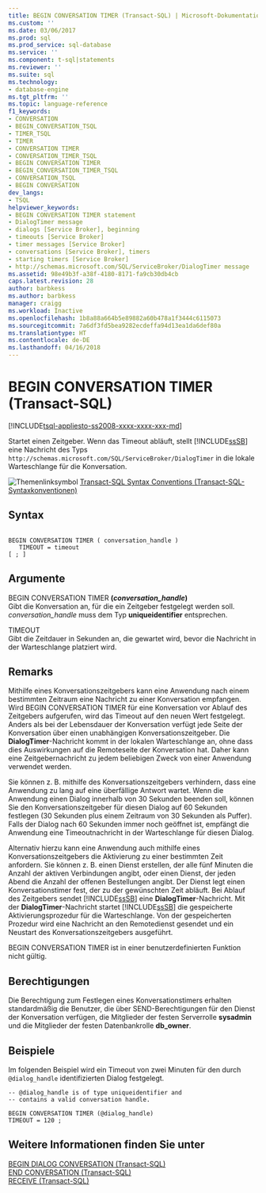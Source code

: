 ```yaml
---
title: BEGIN CONVERSATION TIMER (Transact-SQL) | Microsoft-Dokumentation
ms.custom: ''
ms.date: 03/06/2017
ms.prod: sql
ms.prod_service: sql-database
ms.service: ''
ms.component: t-sql|statements
ms.reviewer: ''
ms.suite: sql
ms.technology:
- database-engine
ms.tgt_pltfrm: ''
ms.topic: language-reference
f1_keywords:
- CONVERSATION
- BEGIN_CONVERSATION_TSQL
- TIMER_TSQL
- TIMER
- CONVERSATION TIMER
- CONVERSATION_TIMER_TSQL
- BEGIN CONVERSATION TIMER
- BEGIN_CONVERSATION_TIMER_TSQL
- CONVERSATION_TSQL
- BEGIN CONVERSATION
dev_langs:
- TSQL
helpviewer_keywords:
- BEGIN CONVERSATION TIMER statement
- DialogTimer message
- dialogs [Service Broker], beginning
- timeouts [Service Broker]
- timer messages [Service Broker]
- conversations [Service Broker], timers
- starting timers [Service Broker]
- http://schemas.microsoft.com/SQL/ServiceBroker/DialogTimer message
ms.assetid: 98e49b3f-a38f-4180-8171-fa9cb30db4cb
caps.latest.revision: 28
author: barbkess
ms.author: barbkess
manager: craigg
ms.workload: Inactive
ms.openlocfilehash: 1b8a88a664b5e89882a60b478a1f3444c6115073
ms.sourcegitcommit: 7a6df3fd5bea9282ecdeffa94d13ea1da6def80a
ms.translationtype: HT
ms.contentlocale: de-DE
ms.lasthandoff: 04/16/2018
---
```

# <a name="begin-conversation-timer-transact-sql"></a>BEGIN CONVERSATION TIMER (Transact-SQL)
[!INCLUDE[tsql-appliesto-ss2008-xxxx-xxxx-xxx-md](../../includes/tsql-appliesto-ss2008-xxxx-xxxx-xxx-md.md)]

  Startet einen Zeitgeber. Wenn das Timeout abläuft, stellt [!INCLUDE[ssSB](../../includes/sssb-md.md)] eine Nachricht des Typs `http://schemas.microsoft.com/SQL/ServiceBroker/DialogTimer` in die lokale Warteschlange für die Konversation.  
  
 ![Themenlinksymbol](../../database-engine/configure-windows/media/topic-link.gif "Topic link icon") [Transact-SQL Syntax Conventions (Transact-SQL-Syntaxkonventionen)](../../t-sql/language-elements/transact-sql-syntax-conventions-transact-sql.md)  
  
## <a name="syntax"></a>Syntax  
  
```  
  
BEGIN CONVERSATION TIMER ( conversation_handle )  
   TIMEOUT = timeout   
[ ; ]  
```  
  
## <a name="arguments"></a>Argumente  
 BEGIN CONVERSATION TIMER **(***conversation_handle***)**  
 Gibt die Konversation an, für die ein Zeitgeber festgelegt werden soll. *conversation_handle* muss dem Typ **uniqueidentifier** entsprechen.  
  
 TIMEOUT  
 Gibt die Zeitdauer in Sekunden an, die gewartet wird, bevor die Nachricht in der Warteschlange platziert wird.  
  
## <a name="remarks"></a>Remarks  
 Mithilfe eines Konversationszeitgebers kann eine Anwendung nach einem bestimmten Zeitraum eine Nachricht zu einer Konversation empfangen. Wird BEGIN CONVERSATION TIMER für eine Konversation vor Ablauf des Zeitgebers aufgerufen, wird das Timeout auf den neuen Wert festgelegt. Anders als bei der Lebensdauer der Konversation verfügt jede Seite der Konversation über einen unabhängigen Konversationszeitgeber. Die **DialogTimer**-Nachricht kommt in der lokalen Warteschlange an, ohne dass dies Auswirkungen auf die Remoteseite der Konversation hat. Daher kann eine Zeitgebernachricht zu jedem beliebigen Zweck von einer Anwendung verwendet werden.  
  
 Sie können z. B. mithilfe des Konversationszeitgebers verhindern, dass eine Anwendung zu lang auf eine überfällige Antwort wartet. Wenn die Anwendung einen Dialog innerhalb von 30 Sekunden beenden soll, können Sie den Konversationszeitgeber für diesen Dialog auf 60 Sekunden festlegen (30 Sekunden plus einem Zeitraum von 30 Sekunden als Puffer). Falls der Dialog nach 60 Sekunden immer noch geöffnet ist, empfängt die Anwendung eine Timeoutnachricht in der Warteschlange für diesen Dialog.  
  
 Alternativ hierzu kann eine Anwendung auch mithilfe eines Konversationszeitgebers die Aktivierung zu einer bestimmten Zeit anfordern. Sie können z. B. einen Dienst erstellen, der alle fünf Minuten die Anzahl der aktiven Verbindungen angibt, oder einen Dienst, der jeden Abend die Anzahl der offenen Bestellungen angibt. Der Dienst legt einen Konversationstimer fest, der zu der gewünschten Zeit abläuft. Bei Ablauf des Zeitgebers sendet [!INCLUDE[ssSB](../../includes/sssb-md.md)] eine **DialogTimer**-Nachricht. Mit der **DialogTimer**-Nachricht startet [!INCLUDE[ssSB](../../includes/sssb-md.md)] die gespeicherte Aktivierungsprozedur für die Warteschlange. Von der gespeicherten Prozedur wird eine Nachricht an den Remotedienst gesendet und ein Neustart des Konversationszeitgebers ausgeführt.  
  
 BEGIN CONVERSATION TIMER ist in einer benutzerdefinierten Funktion nicht gültig.  
  
## <a name="permissions"></a>Berechtigungen  
 Die Berechtigung zum Festlegen eines Konversationstimers erhalten standardmäßig die Benutzer, die über SEND-Berechtigungen für den Dienst der Konversation verfügen, die Mitglieder der festen Serverrolle **sysadmin** und die Mitglieder der festen Datenbankrolle **db_owner**.  
  
## <a name="examples"></a>Beispiele  
 Im folgenden Beispiel wird ein Timeout von zwei Minuten für den durch `@dialog_handle` identifizierten Dialog festgelegt.  
  
```  
-- @dialog_handle is of type uniqueidentifier and  
-- contains a valid conversation handle.  
  
BEGIN CONVERSATION TIMER (@dialog_handle)  
TIMEOUT = 120 ;  
```  
  
## <a name="see-also"></a>Weitere Informationen finden Sie unter  
 [BEGIN DIALOG CONVERSATION &#40;Transact-SQL&#41;](../../t-sql/statements/begin-dialog-conversation-transact-sql.md)   
 [END CONVERSATION &#40;Transact-SQL&#41;](../../t-sql/statements/end-conversation-transact-sql.md)   
 [RECEIVE &#40;Transact-SQL&#41;](../../t-sql/statements/receive-transact-sql.md)  
  
  
